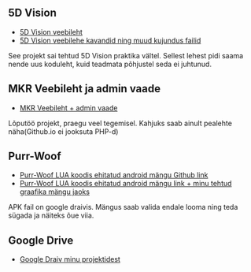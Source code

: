 

## 5D Vision
* <a href="/portfolio/projects/5dVeebileht/index.html">5D Vision veebileht</a>
* <a href="https://drive.google.com/drive/folders/0B5hZ23rIVpodcmJiNDdhbGVRSGc?usp=sharing">5D Vision veebilehe kavandid ning muud kujundus failid</a>
<p>See projekt sai tehtud 5D Vision praktika vältel. Sellest lehest pidi saama nende uus koduleht, kuid teadmata
    põhjustel seda ei juhtunud. </p>
    
## MKR Veebileht ja admin vaade
* <a href="/portfolio/projects/MKR/index.html">MKR Veebileht + admin vaade</a>
<p>Lõputöö projekt, praegu veel tegemisel. Kahjuks saab ainult pealehte näha(Github.io ei jooksuta PHP-d)</p>

## Purr-Woof
* <a href="https://github.com/WompDoo/Purr-Woof">Purr-Woof LUA koodis ehitatud android mängu Github link</a>
* <a href="https://drive.google.com/drive/folders/0B5hZ23rIVpodQ1R0NGQwS1JaZm8?usp=sharing">Purr-Woof LUA koodis ehitatud android mängu link + minu tehtud graafika mängu jaoks</a>
<p>APK fail on google draivis. Mängus saab valida endale looma ning teda sügada ja näiteks õue viia.</p>
 
## Google Drive 
* <a href="https://drive.google.com/drive/folders/0B5hZ23rIVpodYWJfRWlKUHFGWDA?usp=sharing">Google Draiv minu projektidest</a>


